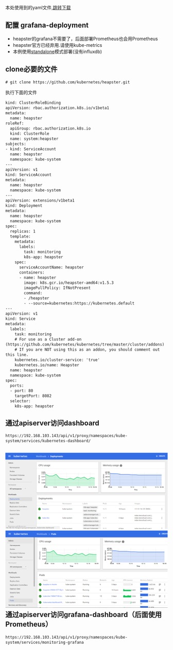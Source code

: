 本处使用到的yaml文件,[跳转下载](https://github.com/w564791/Kubernetes-Cluster/tree/master/heapster)

## 配置 grafana-deployment

* heapster的grafana不需要了，后面部署Prometheus也会用Prometheus
* heapster官方已经弃用.请使用kube-metrics
* 本例使用[standalone](https://github.com/kubernetes/heapster/tree/master/deploy/kube-config/standalone)模式部署(没有influxdb)

## clone必要的文件

```
# git clone https://github.com/kubernetes/heapster.git
```

执行下面的文件

```
kind: ClusterRoleBinding
apiVersion: rbac.authorization.k8s.io/v1beta1
metadata:
  name: heapster
roleRef:
  apiGroup: rbac.authorization.k8s.io
  kind: ClusterRole
  name: system:heapster
subjects:
- kind: ServiceAccount
  name: heapster
  namespace: kube-system
---
apiVersion: v1
kind: ServiceAccount
metadata:
  name: heapster
  namespace: kube-system
---
apiVersion: extensions/v1beta1
kind: Deployment
metadata:
  name: heapster
  namespace: kube-system
spec:
  replicas: 1
  template:
    metadata:
      labels:
        task: monitoring
        k8s-app: heapster
    spec:
      serviceAccountName: heapster
      containers:
      - name: heapster
        image: k8s.gcr.io/heapster-amd64:v1.5.3
        imagePullPolicy: IfNotPresent
        command:
        - /heapster
        - --source=kubernetes:https://kubernetes.default
---
apiVersion: v1
kind: Service
metadata:
  labels:
    task: monitoring
    # For use as a Cluster add-on (https://github.com/kubernetes/kubernetes/tree/master/cluster/addons)
    # If you are NOT using this as an addon, you should comment out this line.
    kubernetes.io/cluster-service: 'true'
    kubernetes.io/name: Heapster
  name: heapster
  namespace: kube-system
spec:
  ports:
  - port: 80
    targetPort: 8082
  selector:
    k8s-app: heapster
```

## 通过apiserver访问dashboard

```
https://192.168.103.143/api/v1/proxy/namespaces/kube-system/services/kubernetes-dashboard/
```

## ![](../assets/dashboard-deploy.png)![](../assets/dashboard-pod.png)通过apiserver访问grafana-dashboard（后面使用Prometheus）

```
https://192.168.103.143/api/v1/proxy/namespaces/kube-system/services/monitoring-grafana
```



